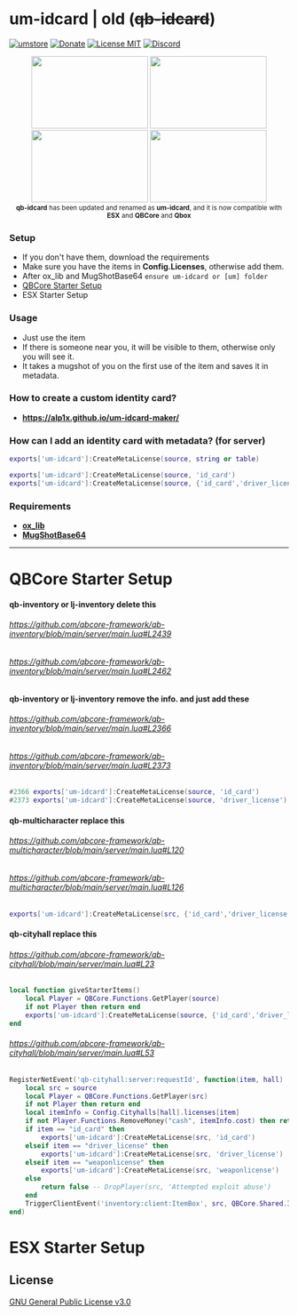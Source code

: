 # um-idcard | old (~~qb-idcard~~)
[![umstore](https://cdn.discordapp.com/attachments/715130970294059088/1044857362617470986/Baslksz-3.png)](https://uyuyorumstore.com)
[![Donate](https://cdn.discordapp.com/attachments/715130970294059088/1044848075996405820/coffee.png)](https://www.buymeacoffee.com/umcof)
[![License MIT](https://cdn.discordapp.com/attachments/715130970294059088/1044845854508449822/license.png)](https://choosealicense.com/licenses/gpl-3.0/)
[![Discord](https://cdn.discordapp.com/attachments/715130970294059088/1044855172494532628/discord.png)](https://discord.gg/cf6wkBFeYV)


<p align="center">
<img width="210" height="130" src="https://cdn.discordapp.com/attachments/1016069609897595011/1093324949227327529/identity.png">
<img width="210" height="130" src="https://cdn.discordapp.com/attachments/1016069609897595011/1093324948942106674/driverlicense.png">
<img width="210" height="130" src="https://cdn.discordapp.com/attachments/1016069609897595011/1093324949466394684/lawyerpass.png">
<img width="210" height="130" src="https://cdn.discordapp.com/attachments/1016069609897595011/1093324949692878869/weapon_license.png"><br>
 <sup><b>qb-idcard</b> has been updated and renamed as <b>um-idcard</b>, and it is now compatible with <b>ESX</b> and </b><b>QBCore</b> and <b>Qbox</b></sup> 
</p>


### Setup
* If you don't have them, download the requirements
* Make sure you have the items in **Config.Licenses**, otherwise add them.
* After ox_lib and MugShotBase64 ```ensure um-idcard or [um] folder```
* [QBCore Starter Setup](https://github.com/alp1x/um-idcard#qbcore-starter-setup)
* ESX Starter Setup

### Usage
* Just use the item
* If there is someone near you, it will be visible to them, otherwise only you will see it.
* It takes a mugshot of you on the first use of the item and saves it in metadata.

### How to create a custom identity card?
* **https://alp1x.github.io/um-idcard-maker/**

### How can I add an identity card with metadata? (for server)
```lua 
exports['um-idcard']:CreateMetaLicense(source, string or table)

exports['um-idcard']:CreateMetaLicense(source, 'id_card')
exports['um-idcard']:CreateMetaLicense(source, {'id_card','driver_license','weaponlicense','lawyerpass'})
```

### Requirements
* **[ox_lib](https://github.com/overextended/ox_lib/releases)**
* **[MugShotBase64](https://github.com/BaziForYou/MugShotBase64)**

___

# QBCore Starter Setup
#### qb-inventory or lj-inventory delete this
######  https://github.com/qbcore-framework/qb-inventory/blob/main/server/main.lua#L2439
###### https://github.com/qbcore-framework/qb-inventory/blob/main/server/main.lua#L2462

#### qb-inventory or lj-inventory remove the info. and just add these
###### https://github.com/qbcore-framework/qb-inventory/blob/main/server/main.lua#L2366
###### https://github.com/qbcore-framework/qb-inventory/blob/main/server/main.lua#L2373
```lua 
#2366 exports['um-idcard']:CreateMetaLicense(source, 'id_card')
#2373 exports['um-idcard']:CreateMetaLicense(source, 'driver_license')
```

#### qb-multicharacter replace this
###### https://github.com/qbcore-framework/qb-multicharacter/blob/main/server/main.lua#L120
###### https://github.com/qbcore-framework/qb-multicharacter/blob/main/server/main.lua#L126
```lua 
exports['um-idcard']:CreateMetaLicense(src, {'id_card','driver_license'})
```

#### qb-cityhall replace this
###### https://github.com/qbcore-framework/qb-cityhall/blob/main/server/main.lua#L23
```lua 
local function giveStarterItems()
    local Player = QBCore.Functions.GetPlayer(source)
    if not Player then return end
    exports['um-idcard']:CreateMetaLicense(source, {'id_card','driver_license'})
end
```
###### https://github.com/qbcore-framework/qb-cityhall/blob/main/server/main.lua#L53
```lua
RegisterNetEvent('qb-cityhall:server:requestId', function(item, hall)
    local src = source
    local Player = QBCore.Functions.GetPlayer(src)
    if not Player then return end
    local itemInfo = Config.Cityhalls[hall].licenses[item]
    if not Player.Functions.RemoveMoney("cash", itemInfo.cost) then return TriggerClientEvent('QBCore:Notify', src, ('You don\'t have enough money on you, you need %s cash'):format(itemInfo.cost), 'error') end
    if item == "id_card" then
        exports['um-idcard']:CreateMetaLicense(src, 'id_card')
    elseif item == "driver_license" then
        exports['um-idcard']:CreateMetaLicense(src, 'driver_license')
    elseif item == "weaponlicense" then
        exports['um-idcard']:CreateMetaLicense(src, 'weaponlicense')
    else
        return false -- DropPlayer(src, 'Attempted exploit abuse')
    end
    TriggerClientEvent('inventory:client:ItemBox', src, QBCore.Shared.Items[item], 'add')
end)
```

# ESX Starter Setup

## License
[GNU General Public License v3.0](https://choosealicense.com/licenses/gpl-3.0/)
